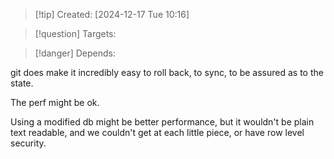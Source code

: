 
>[!tip] Created: [2024-12-17 Tue 10:16]

>[!question] Targets: 

>[!danger] Depends: 

git does make it incredibly easy to roll back, to sync, to be assured as to the state.

The perf might be ok.

Using a modified db might be better performance, but it wouldn't be plain text readable, and we couldn't get at each little piece, or have row level security.